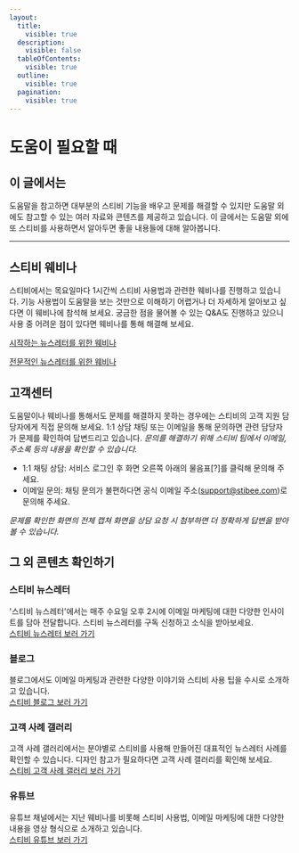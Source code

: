 ```yaml
---
layout:
  title:
    visible: true
  description:
    visible: false
  tableOfContents:
    visible: true
  outline:
    visible: true
  pagination:
    visible: true
---
```


# 도움이 필요할 때

## 이 글에서는

도움말을 참고하면 대부분의 스티비 기능을 배우고 문제를 해결할 수 있지만 도움말 외에도 참고할 수 있는 여러 자료와 콘텐츠를 제공하고 있습니다. 이 글에서는 도움말 외에 또 스티비를 사용하면서 알아두면 좋을 내용들에 대해 알아봅니다.

***

## 스티비 웨비나

스티비에서는 목요일마다 1시간씩 스티비 사용법과 관련한 웨비나를 진행하고 있습니다. 기능 사용법이 도움말을 보는 것만으로 이해하기 어렵거나 더 자세하게 알아보고 싶다면 이 웨비나에 참석해 보세요. 궁금한 점을 물어볼 수 있는 Q\&A도 진행하고 있으니 사용 중 어려운 점이 있다면 웨비나를 통해 해결해 보세요.

[시작하는 뉴스레터를 위한 웨비나](https://page.stibee.com/subscriptions/353373)

[전문적인 뉴스레터를 위한 웨비나](https://page.stibee.com/subscriptions/354931)



## 고객센터

도움말이나 웨비나를 통해서도 문제를 해결하지 못하는 경우에는 스티비의 고객 지원 담당자에게 직접 문의해 보세요. 1:1 상담 채팅 또는 이메일을 통해 문의하면 관련 담당자가 문제를 확인하여 답변드리고 있습니다. _문의를 해결하기 위해 스티비 팀에서 이메일, 주소록 등의 내용을 확인할 수 있습니다._

* 1:1 채팅 상담: 서비스 로그인 후 화면 오른쪽 아래의 물음표\[?]를 클릭해 문의해 주세요.
* 이메일 문의: 채팅 문의가 불편하다면 공식 이메일 주소([support@stibee.com](mailto:support@stibee.com))로 문의해 주세요.

_문제를 확인한 화면의 전체 캡쳐 화면을 상담 요청 시 첨부하면 더 정확하게 답변을 받아볼 수 있습니다._



## 그 외 콘텐츠 확인하기

### 스티비 뉴스레터

'스티비 뉴스레터'에서는 매주 수요일 오후 2시에 이메일 마케팅에 대한 다양한 인사이트를 담아 전달합니다. 스티비 뉴스레터를 구독 신청하고 소식을 받아보세요.\
[스티비 뉴스레터 보러 가기](https://syoletter.stibee.com)

### 블로그

블로그에서도 이메일 마케팅과 관련한 다양한 이야기와 스티비 사용 팁을 수시로 소개하고 있습니다.\
[스티비 블로그 보러 가기](https://blog.stibee.com)

### 고객 사례 갤러리

고객 사례 갤러리에서는 분야별로 스티비를 사용해 만들어진 대표적인 뉴스레터 사례를 확인할 수 있습니다. 디자인 참고가 필요하다면 고객 사례 갤러리를 확인해 보세요.\
[스티비 고객 사례 갤러리 보러 가기](https://gallery.stibee.com)

### 유튜브&#x20;

유튜브 채널에서는 지난 웨비나를 비롯해 스티비 사용법, 이메일 마케팅에 대한 다양한 내용을 영상 형식으로 소개하고 있습니다.\
[스티비 유튜브 보러 가기](https://www.youtube.com/@stibeemail)
